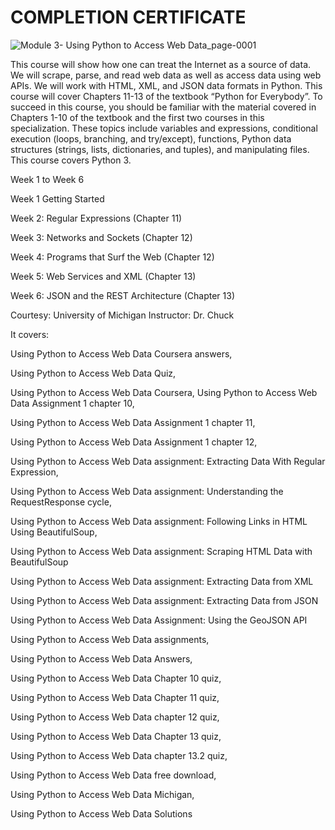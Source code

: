#  COMPLETION CERTIFICATE

![Module 3- Using Python to Access Web Data_page-0001](https://github.com/Sayan-Dutta-1/Using-Python-to-Access-Web-Data---Coursera/assets/113238898/b6ad377b-1365-4282-9dd4-fab4dccff721)

This course will show how one can treat the Internet as a source of data.  We will scrape, parse, and read web data as well as access data using web APIs.  We will work with HTML, XML, and JSON data formats in Python.  This course will cover Chapters 11-13 of the textbook “Python for Everybody”. To succeed in this course, you should be familiar with the material covered in Chapters 1-10 of the textbook and the first two courses in this specialization.  These topics include variables and expressions, conditional execution (loops, branching, and try/except), functions, Python data structures (strings, lists, dictionaries, and tuples), and manipulating files.  This course covers Python 3.

Week 1 to Week 6

Week 1 Getting Started

Week 2: Regular Expressions (Chapter 11)

Week 3: Networks and Sockets (Chapter 12)

Week 4: Programs that Surf the Web (Chapter 12)

Week 5:  Web Services and XML (Chapter 13)

Week 6: JSON and the REST Architecture (Chapter 13)

Courtesy:
University of Michigan
Instructor: Dr. Chuck

It covers:

Using Python to Access Web Data Coursera answers,

Using Python to Access Web Data Quiz,

Using Python to Access Web Data Coursera,
Using Python to Access Web Data Assignment 1 chapter 10,

Using Python to Access Web Data Assignment 1 chapter 11,

Using Python to Access Web Data Assignment 1 chapter 12,

Using Python to Access Web Data assignment: Extracting Data With Regular Expression,

Using Python to Access Web Data assignment: Understanding the RequestResponse cycle,

Using Python to Access Web Data assignment: Following Links in HTML Using BeautifulSoup,

Using Python to Access Web Data assignment: Scraping HTML Data with BeautifulSoup

Using Python to Access Web Data assignment: Extracting Data from XML

Using Python to Access Web Data assignment: Extracting Data from JSON

Using Python to Access Web Data Assignment: Using the GeoJSON API

Using Python to Access Web Data assignments,

Using Python to Access Web Data Answers,

Using Python to Access Web Data Chapter 10 quiz,

Using Python to Access Web Data Chapter 11 quiz,

Using Python to Access Web Data chapter 12 quiz,

Using Python to Access Web Data Chapter 13 quiz,

Using Python to Access Web Data chapter 13.2 quiz,


Using Python to Access Web Data free download,

Using Python to Access Web Data Michigan,

Using Python to Access Web Data Solutions
